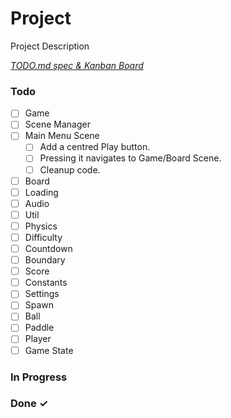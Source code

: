 # Project

Project Description

<em>[TODO.md spec & Kanban Board](https://bit.ly/3fCwKfM)</em>

### Todo

- [ ] Game  
- [ ] Scene Manager  
- [ ] Main Menu Scene  
  - [ ] Add a centred Play button.  
  - [ ] Pressing it navigates to Game/Board Scene.  
  - [ ] Cleanup code.
- [ ] Board  
- [ ] Loading  
- [ ] Audio  
- [ ] Util  
- [ ] Physics  
- [ ] Difficulty  
- [ ] Countdown  
- [ ] Boundary  
- [ ] Score  
- [ ] Constants  
- [ ] Settings  
- [ ] Spawn  
- [ ] Ball  
- [ ] Paddle  
- [ ] Player  
- [ ] Game State  

### In Progress


### Done ✓


